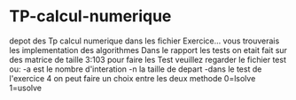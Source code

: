 # TP-calcul-numerique
depot des Tp calcul numerique
dans les fichier Exercice... vous trouverais les implementation des algorithmes 
Dans le rapport les tests on etait fait sur des matrice de taille 3:103
pour faire les Test veuillez regarder le fichier test ou:
  -a est le nombre d'interation 
  -n la taille de depart
  -dans le test de l'exercice 4 on peut faire un choix entre les deux methode 0=lsolve 1=usolve  
